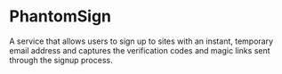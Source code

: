 # PhantomSign
A service that allows users to sign up to sites with an instant, temporary email address and captures the verification codes and magic links sent through the signup process.
